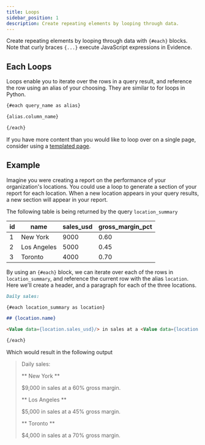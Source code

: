 ```yaml
---
title: Loops
sidebar_position: 1
description: Create repeating elements by looping through data. 
---
```


Create repeating elements by looping through data with `{#each}` blocks. Note that curly braces `{...}` execute JavaScript expressions in Evidence.

## Each Loops

Loops enable you to iterate over the rows in a query result, and reference the row using an alias of your choosing. They are similar to for loops in Python.

```markdown
{#each query_name as alias}

{alias.column_name}

{/each}
```

If you have more content than you would like to loop over on a single page, consider using a [templated page](../templated-pages).

## Example

Imagine you were creating a report on the performance of your organization's locations. You could use a loop to generate a section of your report for each location. When a new location appears in your query results, a new section will appear in your report.

The following table is being returned by the query `location_summary`

|id   |name   |sales_usd  |gross_margin_pct
|---|---|---|---|
|1   |New York   |9000   |0.60   |
|2  |Los Angeles   |5000   |0.45   |
|3   |Toronto   |4000   |0.70   |


By using an `{#each}` block, we can iterate over each of the rows in `location_summary`, and reference the current row with the alias `location`. Here we'll create a header, and a paragraph for each of the three locations.

```markdown
Daily sales:

{#each location_summary as location}

## {location.name}

<Value data={location.sales_usd}/> in sales at a <Value data={location.gross_margin_pct}/> gross margin.

{/each}
```

Which would result in the following output
> Daily sales:
>
>** New York **
>
>$9,000 in sales at a 60% gross margin.
>
>** Los Angeles **
>
>$5,000 in sales at a 45% gross margin.
>
>** Toronto **
>
>$4,000 in sales at a 70% gross margin.